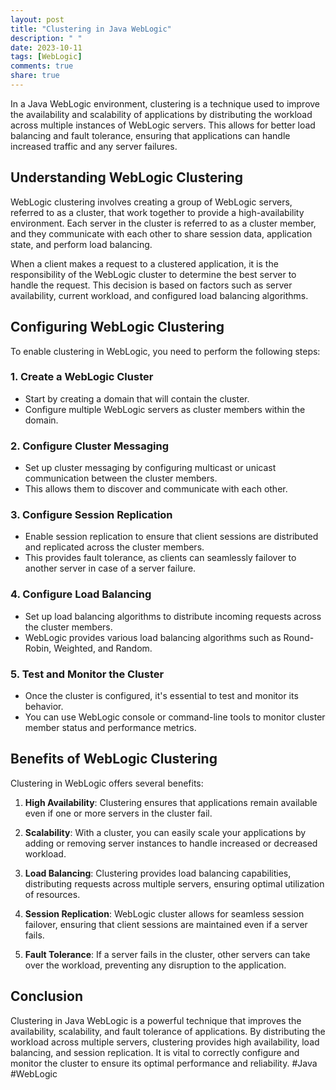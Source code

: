 ```yaml
---
layout: post
title: "Clustering in Java WebLogic"
description: " "
date: 2023-10-11
tags: [WebLogic]
comments: true
share: true
---
```


In a Java WebLogic environment, clustering is a technique used to improve the availability and scalability of applications by distributing the workload across multiple instances of WebLogic servers. This allows for better load balancing and fault tolerance, ensuring that applications can handle increased traffic and any server failures.

## Understanding WebLogic Clustering

WebLogic clustering involves creating a group of WebLogic servers, referred to as a cluster, that work together to provide a high-availability environment. Each server in the cluster is referred to as a cluster member, and they communicate with each other to share session data, application state, and perform load balancing.

When a client makes a request to a clustered application, it is the responsibility of the WebLogic cluster to determine the best server to handle the request. This decision is based on factors such as server availability, current workload, and configured load balancing algorithms.

## Configuring WebLogic Clustering

To enable clustering in WebLogic, you need to perform the following steps:

### 1. Create a WebLogic Cluster
- Start by creating a domain that will contain the cluster.
- Configure multiple WebLogic servers as cluster members within the domain.

### 2. Configure Cluster Messaging
- Set up cluster messaging by configuring multicast or unicast communication between the cluster members. 
- This allows them to discover and communicate with each other.

### 3. Configure Session Replication
- Enable session replication to ensure that client sessions are distributed and replicated across the cluster members.
- This provides fault tolerance, as clients can seamlessly failover to another server in case of a server failure.

### 4. Configure Load Balancing
- Set up load balancing algorithms to distribute incoming requests across the cluster members.
- WebLogic provides various load balancing algorithms such as Round-Robin, Weighted, and Random.

### 5. Test and Monitor the Cluster
- Once the cluster is configured, it's essential to test and monitor its behavior.
- You can use WebLogic console or command-line tools to monitor cluster member status and performance metrics.

## Benefits of WebLogic Clustering

Clustering in WebLogic offers several benefits:

1. **High Availability**: Clustering ensures that applications remain available even if one or more servers in the cluster fail.
 
2. **Scalability**: With a cluster, you can easily scale your applications by adding or removing server instances to handle increased or decreased workload.

3. **Load Balancing**: Clustering provides load balancing capabilities, distributing requests across multiple servers, ensuring optimal utilization of resources.

4. **Session Replication**: WebLogic cluster allows for seamless session failover, ensuring that client sessions are maintained even if a server fails.

5. **Fault Tolerance**: If a server fails in the cluster, other servers can take over the workload, preventing any disruption to the application.

## Conclusion

Clustering in Java WebLogic is a powerful technique that improves the availability, scalability, and fault tolerance of applications. By distributing the workload across multiple servers, clustering provides high availability, load balancing, and session replication. It is vital to correctly configure and monitor the cluster to ensure its optimal performance and reliability. #Java #WebLogic